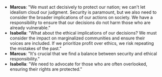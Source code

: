 - **Marcus**: "We must act decisively to protect our nation; we can't let idealism cloud our judgment. Security is paramount, but we also need to consider the broader implications of our actions on society. We have a responsibility to ensure that our decisions do not harm those who are already vulnerable."
- **Isabella**: "What about the ethical implications of our decisions? We must consider the impact on marginalized communities and ensure their voices are included. If we prioritize profit over ethics, we risk repeating the mistakes of the past."
- **Marcus**: "It's crucial that we find a balance between security and ethical responsibility."
- **Isabella**: "We need to advocate for those who are often overlooked, ensuring their rights are protected."
